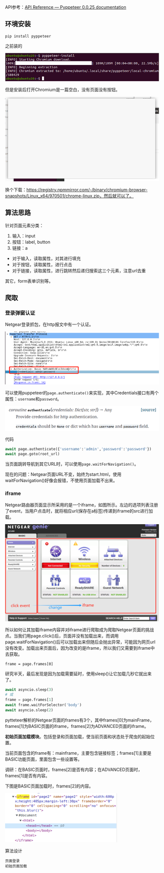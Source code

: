 API参考：[API Reference — Pyppeteer 0.0.25 documentation](https://pyppeteer.github.io/pyppeteer/reference.html)
## 环境安装

```
pip install pyppeteer
```


之前装的

![](images/Pasted%20image%2020231114162830.png)

但是安装后打开Chromium是一篇空白，没有页面没有按钮。

![](images/Pasted%20image%2020231114163206.png)

换个下载：https://registry.npmmirror.com/-/binary/chromium-browser-snapshots/Linux_x64/970501/chrome-linux.zip，然后就可以了。

## 算法思路
针对页面元素分类：
1. 输入：input
2. 按钮：label, button
3. 链接：a

- 对于输入，读取属性，对其进行填充
- 对于按钮，读取属性，进行点击
- 对于链接，读取属性，进行跳转然后递归搜索这三个元素，注意url去重

其它，form表单识别等。


## 爬取
### 登录弹窗认证
Netgear登录抓包，在http报文中有一个认证。

![](images/Pasted%20image%2020231114203200.png)

可以使用puppeteer的`page.authenticate()`来实现，其中Credentials接口有两个属性：`username`和`password`。

![](images/Pasted%20image%2020231115090002.png)

代码
```python
await page.authenticate({'username':'admin','password':'password'})
await page.goto(root_url)
```

当页面跳转导航到其它URL时，可以使用`page.waitForNavigation()`。

现在的问题：Netgear页面URL不变，始终为start.html，使用waitForNavigation()好像会报错，不使用页面加载不出来。

### iframe
Netgear路由器页面显示所采用的是一个iframe，如图所示。左边的选项列表注册了event，当用户点击时，就将相应url(保存在a标签)传递到iframe的src进行加载。

![](images/Pasted%20image%2020231116084940.png)

所以如何让其加载iframe内容并对iframe进行爬取成为爬取Netgear页面的挑战点。当我们用page.click()后，页面并没有加载出来，而调用page.waitForNavigation()后可以加载出来但随后会抛出异常，可能因为网页url没有改变。加载出来页面后，因为改变的是iframe，所以我们又需要到iframe中去获取。

```
frame = page.frames[0]
```

研究半天，最后发现是因为加载需要延时，使用sleep()让它加载几秒它就出来了。
```python
await asyncio.sleep(3)
# 或
frame = page.frames[1]
await frame.waitForSelector('body')
await asyncio.sleep(2)
```

pytteteer解析的Netgear页面的frames有3个，其中frames\[0]为mainFrame，frames\[1]为BASIC页面的iframe，frames\[2]为ADVANCED页面的iframe。

**初始页面加载模块**。包括登录和页面加载，使当前页面和状态处于爬虫的起始位置。

当前页面包含的frame有：mainframe，主要包含链接标签；frames\[1]主要是BASIC功能页面，里面包含一些设置等。

调研：在BASIC页面时，frames\[2]是否有内容；在ADVANCED页面时，frames\[1]是否有内容。

下图是BASIC页面加载时，frames\[2]的内容。

![](images/Pasted%20image%2020231116103032.png)



算法设计
```
页面登录
初始页面加载

```